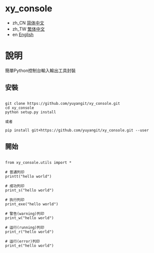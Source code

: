 # xy_console

- zh_CN [简体中文](readme/README_zh_CN.md)
- zh_TW [繁体中文](readme/README_zh_TW.md)
- en [English](readme/README_en.md)

# 說明
簡單Python控制台輸入輸出工具封裝

## 安裝
```

git clone https://github.com/yuyangit/xy_console.git
cd xy_console
python setup.py install

或者

pip install git+https://github.com/yuyangit/xy_console.git --user

```


## 開始


```

from xy_console.utils import *

# 普通列印
printt("hello world")

# 成功列印
print_s("hello world")

# 执行列印
print_exe("hello world")

# 警告(warning)列印
print_w("hello world")

# 运行(running)列印
print_r("hello world")

# 运行(error)列印
print_e("hello world")


```
